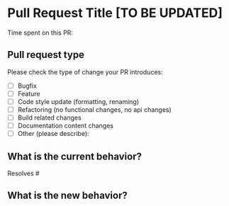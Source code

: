 <!--- Please provide a general summary of your changes in the title -->

# Pull Request Title [TO BE UPDATED]

<!-- Give an estimate of the time you spent on this PR in terms of work days.
Did you spend 0.5 days on this PR or rather 2 days?  -->

Time spent on this PR:

## Pull request type

<!-- Please try to limit your pull request to one type,
submit multiple pull requests if needed. -->

Please check the type of change your PR introduces:

- [ ] Bugfix
- [ ] Feature
- [ ] Code style update (formatting, renaming)
- [ ] Refactoring (no functional changes, no api changes)
- [ ] Build related changes
- [ ] Documentation content changes
- [ ] Other (please describe):

## What is the current behavior?

<!-- Please describe the current behavior that you are modifying,
or link to a relevant issue. -->

Resolves #<Issue number>

## What is the new behavior?

<!-- Please describe the behavior or changes that are being added by this PR. -->

